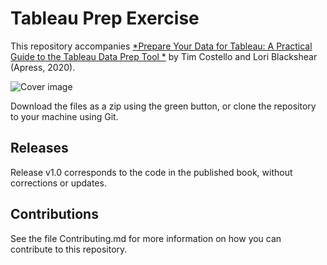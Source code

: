 # Tableau Prep Exercise

This repository accompanies [*Prepare Your Data for Tableau: A Practical Guide to the Tableau Data Prep Tool *](https://www.apress.com/9781484254967) by Tim Costello and Lori Blackshear  (Apress, 2020).

[comment]: #cover
![Cover image](9781484254967.jpg)

Download the files as a zip using the green button, or clone the repository to your machine using Git.

## Releases

Release v1.0 corresponds to the code in the published book, without corrections or updates.

## Contributions

See the file Contributing.md for more information on how you can contribute to this repository.
